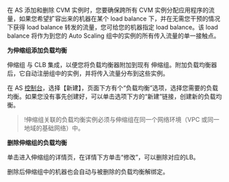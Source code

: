 在 AS 添加和删除 CVM 实例时，您要确保跨所有 CVM 实例分配应用程序的流量，如果您希望扩容出来的机器在某个 load balance 下，并在无需您干预的情况下获得 load balance 转发的流量，您可给您的机器指定 load balance。该 load balance 将作为到您的 Auto Scaling 组中的实例的所有传入流量的单一接触点。

**为伸缩组添加负载均衡**

伸缩组 与 CLB 集成，以便您将负载均衡器附加到现有 伸缩组。附加负载均衡器后，它自动注册组中的实例，并将传入流量分布到这些实例。

在 AS [控制台](https://console.cloud.tencent.com/autoscaling)，选择【新建】，页面下方有个“负载均衡”选项，选择您需要的负载均衡。如果您没有事先创建好，可以单击选项下方的“新建”链接，创建新的负载均衡。

>!伸缩组关联的负载均衡实例必须与伸缩组在同一个网络环境（VPC 或同一地域的基础网络）中。


**删除伸缩组的负载均衡**

单击进入伸缩组的详情页，在详情下方单击“修改”，可以删除对应的LB。

删除后伸缩组中的机器也会自动与被删除的负载均衡解绑定。
